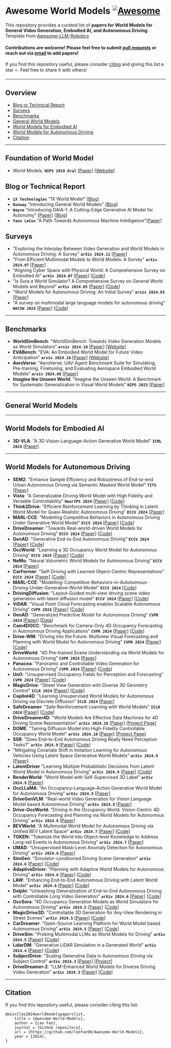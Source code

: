 # Awesome World Models [![Awesome](https://cdn.rawgit.com/sindresorhus/awesome/d7305f38d29fed78fa85652e3a63e154dd8e8829/media/badge.svg)](https://github.com/sindresorhus/awesome)

This repository provides a curated list of **papers for World Models for General Video Generation, Embodied AI, and Autonomous Driving**. Template from [Awesome-LLM-Robotics](https://github.com/GT-RIPL/Awesome-LLM-Robotics) <br>

#### Contributions are welcome! Please feel free to submit [pull requests](https://github.com/leofan90/Awesome-World-Models/blob/main/how-to-PR.md) or reach out via [email](mailto:chunkaifan-changetoat-stu-changetodot-pku--changetodot-changetoedu-changetocn) to add papers! <br>

If you find this repository useful, please consider [citing](#citation) and giving this list a star ⭐. Feel free to share it with others!

---
## Overview

  - [Blog or Technical Report](#blog-or-technical-report)
  - [Surveys](#surveys)
  - [Benchmarks](#benchmarks)
  - [General World Models](#general-world-models)
  - [World Models for Embodied AI](#world-models-for-embodied-ai)
  - [World Models for Autonomous Driving](#world-models-for-autonomous-driving)
  - [Citation](#citation)

---
## Foundation of World Model
* World Models. **`NIPS 2018 Oral`** [[Paper](https://arxiv.org/pdf/1803.10122)] [[Website](https://worldmodels.github.io/)] 

## Blog or Technical Report
* **`1X Technologies`** "1X World Model" [[Blog](https://www.1x.tech/discover/1x-world-model)]
* **`Runway`** "Introducing General World Models" [[Blog](https://runwayml.com/research/introducing-general-world-models)]
* **`Wayve`** "Introducing GAIA-1: A Cutting-Edge Generative AI Model for Autonomy" [[Paper](https://arxiv.org/pdf/2309.17080)] [[Blog](https://wayve.ai/thinking/introducing-gaia1/)] 
* **`Yann LeCun`** "A Path Towards Autonomous Machine Intelligence"[[Paper](https://openreview.net/pdf?id=BZ5a1r-kVsf)]

## Surveys
* "Exploring the Interplay Between Video Generation and World Models in Autonomous Driving: A Survey" **`arXiv 2024.11`** [[Paper](https://arxiv.org/pdf/2411.02914)]
* "From Efficient Multimodal Models to World Models: A Survey" **`arXiv 2024.07`** [[Paper](https://arxiv.org/pdf/2407.00118)]
* "Aligning Cyber Space with Physical World: A Comprehensive Survey on Embodied AI" **`arXiv 2024.07`** [[Paper](https://arxiv.org/abs/2407.06886)] [[Code](https://github.com/HCPLab-SYSU/Embodied_AI_Paper_List)]
* "Is Sora a World Simulator? A Comprehensive Survey on General World Models and Beyond" **`arXiv 2024.05`** [[Paper](https://arxiv.org/abs/2405.03520)] [[Code](https://github.com/GigaAI-research/General-World-Models-Survey)]
* "World Models for Autonomous Driving: An Initial Survey" **`arxiv 2024.03`** [[Paper](https://arxiv.org/abs/2403.02622)]
* "A survey on multimodal large language models for autonomous driving" **`WACVW 2024`** [[Paper](https://arxiv.org/abs/2311.12320)] [[Code](https://github.com/IrohXu/Awesome-Multimodal-LLM-Autonomous-Driving)]

---
## Benchmarks
* **WorldSimBench**: "WorldSimBench: Towards Video Generation Models as World Simulators" **`arxiv 2024.10`** [[Paper](https://arxiv.org/pdf/2410.18072)] [[Website](https://iranqin.github.io/WorldSimBench.github.io/)] 
* **EVABench**: "EVA: An Embodied World Model for Future Video Anticipation" **`arxiv 2024.10`** [[Paper](https://arxiv.org/pdf/2410.15461)] [[Website](https://sites.google.com/view/eva-publi)] 
* **AeroVerse**: "AeroVerse: UAV-Agent Benchmark Suite for Simulating, Pre-training, Finetuning, and Evaluating Aerospace Embodied World Models" **`arxiv 2024.08`** [[Paper](https://arxiv.org/pdf/2408.15511)]
* **Imagine the Unseen World**: "Imagine the Unseen World: A Benchmark for Systematic Generalization in Visual World Models" **`NIPS 2023`** [[Paper](https://arxiv.org/pdf/2311.09064)]

---
## General World Models



---
## World Models for Embodied AI
* **3D-VLA**: "A 3D Vision-Language-Action Generative World Model"  **`ICML 2024`** [[Paper](https://arxiv.org/abs/2403.09631)]
---
## World Models for Autonomous Driving
* **SEM2**: "Enhance Sample Efficiency and Robustness of End-to-end Urban Autonomous Driving via Semantic Masked World Model" **`TITS`** [[Paper](https://ieeexplore.ieee.org/abstract/document/10538211/)]
* **Vista**: "A Generalizable Driving World Model with High Fidelity and Versatile Controllability" **`NeurIPS 2024`** [[Paper](https://arxiv.org/abs/2405.17398)] [[Code](https://github.com/OpenDriveLab/Vista)]
* **Think2Drive**: "Efficient Reinforcement Learning by Thinking in Latent World Model for Quasi-Realistic Autonomous Driving" **`ECCV 2024`** [[Paper](https://arxiv.org/abs/2402.16720)]
* **MARL-CCE**: "Modelling Competitive Behaviors in Autonomous Driving Under Generative World Model" **`ECCV 2024`** [[Paper](https://www.ecva.net/papers/eccv_2024/papers_ECCV/papers/05085.pdf)] [[Code](https://github.com/qiaoguanren/MARL-CCE)]
* **DriveDreamer**: "Towards Real-world-driven World Models for Autonomous Driving" **`ECCV 2024`** [[Paper](https://arxiv.org/abs/2309.09777)] [[Code](https://github.com/JeffWang987/DriveDreamer)]
* **GenAD**: "Generative End-to-End Autonomous Driving" **`ECCV 2024`** [[Paper](https://arxiv.org/abs/2402.11502)] [[Code](https://github.com/wzzheng/GenAD)]
* **OccWorld**: "Learning a 3D Occupancy World Model for Autonomous Driving" **`ECCV 2024`** [[Paper](https://arxiv.org/abs/2311.16038)] [[Code](https://github.com/wzzheng/OccWorld)]
* **NeMo**: "Neural Volumetric World Models for Autonomous Driving" **`ECCV 2024`** [[Paper](https://www.ecva.net/papers/eccv_2024/papers_ECCV/papers/02571.pdf)]
* **CarFormer**: "Self-Driving with Learned Object-Centric Representations" **`ECCV 2024`** [[Paper](https://arxiv.org/abs/2407.15843)] [[Code](https://kuis-ai.github.io/CarFormer/)]
* **MARL-CCE**: "Modelling-Competitive-Behaviors-in-Autonomous-Driving-Under-Generative-World-Model" **`ECCV 2024`** [[Code](https://github.com/qiaoguanren/MARL-CCE)]
* **DrivingDiffusion**: "Layout-Guided multi-view driving scene video generation with latent diffusion model" **`ECCV 2024`** [[Paper](https://arxiv.org/abs/2310.07771)] [[Code](https://github.com/shalfun/DrivingDiffusion)]
* **ViDAR**: "Visual Point Cloud Forecasting enables Scalable Autonomous Driving" **`CVPR 2024`** [[Paper](https://arxiv.org/abs/2312.17655)] [[Code](https://github.com/OpenDriveLab/ViDAR)]
* **GenAD**: "Generalized Predictive Model for Autonomous Driving" **`CVPR 2024`** [[Paper](https://arxiv.org/abs/2403.09630)] [[Data](https://github.com/OpenDriveLab/DriveAGI?tab=readme-ov-file#genad-dataset-opendv-youtube)]
* **Cam4DOCC**: "Benchmark for Camera-Only 4D Occupancy Forecasting in Autonomous Driving Applications" **`CVPR 2024`** [[Paper](https://arxiv.org/abs/2311.17663)] [[Code](https://github.com/haomo-ai/Cam4DOcc)]
* **Drive-WM**: "Driving into the Future: Multiview Visual Forecasting and Planning with World Model for Autonomous Driving" **`CVPR 2024`** [[Paper](https://arxiv.org/abs/2311.17918)] [[Code](https://github.com/BraveGroup/Drive-WM)]
* **DriveWorld**: "4D Pre-trained Scene Understanding via World Models for Autonomous Driving" **`CVPR 2024`** [[Paper](https://arxiv.org/abs/2405.04390)]
* **Panacea**: "Panoramic and Controllable Video Generation for Autonomous Driving" **`CVPR 2024`** [[Paper](https://arxiv.org/abs/2311.16813)] [[Code](https://panacea-ad.github.io/)]
* **UnO**: "Unsupervised Occupancy Fields for Perception and Forecasting" **`CVPR 2024`** [[Paper](https://arxiv.org/abs/2406.08691)] [[Code](https://waabi.ai/research/uno)]
* **MagicDrive**: "Street View Generation with Diverse 3D Geometry Control" **`ICLR 2024`** [[Paper](https://arxiv.org/abs/2310.02601)] [[Code](https://github.com/cure-lab/MagicDrive)]
* **Copilot4D**: "Learning Unsupervised World Models for Autonomous Driving via Discrete Diffusion" **`ICLR 2024`** [[Paper](https://arxiv.org/abs/2311.01017)]
* **SafeDreamer**: "Safe Reinforcement Learning with World Models" **`ICLR 2024`** [[Paper](https://openreview.net/forum?id=tsE5HLYtYg)] [[Code](https://github.com/PKU-Alignment/SafeDreamer)]
* **DriveDreamer4D**: "World Models Are Effective Data Machines for 4D Driving Scene Representation" **`arXiv 2024.10`** [[Paper](https://arxiv.org/abs/2410.13571)] [[Project Page](https://drivedreamer4d.github.io/)]
* **DOME**: "Taming Diffusion Model into High-Fidelity Controllable Occupancy World Model" **`arXiv 2024.10`** [[Paper](https://arxiv.org/abs/2410.10429)] [[Project Page](https://gusongen.github.io/DOME)]
* **SSR**: "Does End-to-End Autonomous Driving Really Need Perception Tasks?" **`arXiv 2024.9`** [[Paper](https://arxiv.org/abs/2409.18341)] [[Code](https://github.com/PeidongLi/SSR)]
* "Mitigating Covariate Shift in Imitation Learning for Autonomous Vehicles Using Latent Space Generative World Models" **`arXiv 2024.9`** [[Paper](https://arxiv.org/abs/2409.16663)]
* **LatentDriver** "Learning Multiple Probabilistic Decisions from Latent World Model in Autonomous Driving" **`arXiv 2024.9`** [[Paper](https://arxiv.org/abs/2409.15730)] [[Code](https://github.com/Sephirex-X/LatentDriver)]
* **RenderWorld**: "World Model with Self-Supervised 3D Label" **`arXiv 2024.9`** [[Paper](https://arxiv.org/abs/2409.11356)]
* **OccLLaMA**: "An Occupancy-Language-Action Generative World Model for Autonomous Driving" **`arXiv 2024.9`** [[Paper](https://arxiv.org/abs/2409.03272)]
* **DriveGenVLM**: "Real-world Video Generation for Vision Language Model based Autonomous Driving" **`arXiv 2024.8`** [[Paper](https://arxiv.org/abs/2408.16647)]
* **Drive-OccWorld**: "Driving in the Occupancy World: Vision-Centric 4D Occupancy Forecasting and Planning via World Models for Autonomous Driving" **`arXiv 2024.8`** [[Paper](https://arxiv.org/abs/2408.14197)]
* **BEVWorld**: "A Multimodal World Model for Autonomous Driving via Unified BEV Latent Space" **`arXiv 2024.7`** [[Paper](https://arxiv.org/abs/2407.05679)] [[Code](https://github.com/zympsyche/BevWorld)]
* **TOKEN**: "Tokenize the World into Object-level Knowledge to Address Long-tail Events in Autonomous Driving" **`arXiv 2024.7`** [[Paper](https://arxiv.org/abs/2407.00959)]
* **UMAD**: "Unsupervised Mask-Level Anomaly Detection for Autonomous Driving" **`arXiv 2024.6`** [[Paper](https://arxiv.org/abs/2406.06370)]
* **SimGen**: "Simulator-conditioned Driving Scene Generation" **`arXiv 2024.6`** [[Paper](https://arxiv.org/abs/2406.09386)] [[Code](https://metadriverse.github.io/simgen/)]
* **AdaptiveDriver**: "Planning with Adaptive World Models for Autonomous Driving" **`arXiv 2024.6`** [[Paper](https://arxiv.org/abs/2406.10714)] [[Code](https://arunbalajeev.github.io/world_models_planning/world_model_paper.html)]
* **LAW**: "Enhancing End-to-End Autonomous Driving with Latent World Model" **`arXiv 2024.6`** [[Paper](https://arxiv.org/abs/2406.08481)] [[Code](https://github.com/BraveGroup/LAW)]
* **Delphi**: "Unleashing Generalization of End-to-End Autonomous Driving with Controllable Long Video Generation" **`arXiv 2024.6`** [[Paper](https://arxiv.org/abs/2406.01349)] [[Code](https://github.com/westlake-autolab/Delphi)]
* **OccSora**: "4D Occupancy Generation Models as World Simulators for Autonomous Driving" **`arXiv 2024.5`** [[Paper](https://arxiv.org/abs/2405.20337)] [[Code](https://github.com/wzzheng/OccSora)]
* **MagicDrive3D**: "Controllable 3D Generation for Any-View Rendering in Street Scenes" **`arXiv 2024.5`** [[Paper](https://arxiv.org/abs/2405.14475)] [[Code](https://gaoruiyuan.com/magicdrive3d/)]
* **CarDreamer**: "Open-Source Learning Platform for World Model based Autonomous Driving" **`arXiv 2024.5`** [[Paper](https://arxiv.org/abs/2405.09111)] [[Code](https://github.com/ucd-dare/CarDreamer)]
* **DriveSim**: "Probing Multimodal LLMs as World Models for Driving" **`arXiv 2024.5`** [[Paper](https://arxiv.org/abs/2405.05956)] [[Code](https://github.com/sreeramsa/DriveSim)]
* **LidarDM**: "Generative LiDAR Simulation in a Generated World" **`arXiv 2024.4`** [[Paper](https://arxiv.org/abs/2404.02903)] [[Code](https://github.com/vzyrianov/lidardm)]
* **SubjectDrive**: "Scaling Generative Data in Autonomous Driving via Subject Control" **`arXiv 2024.3`** [[Paper](https://arxiv.org/abs/2403.19438)] [[Project](https://subjectdrive.github.io/)]
* **DriveDreamer-2**: "LLM-Enhanced World Models for Diverse Driving Video Generation" **`arXiv 2024.3`** [[Paper](https://arxiv.org/abs/2403.06845)] [[Code](https://drivedreamer2.github.io/)]

----
## Citation
If you find this repository useful, please consider citing this list:
```
@misc{leo2024worldmodelspaperslist,
    title = {Awesome-World-Models},
    author = {Leo Fan},
    journal = {GitHub repository},
    url = {https://github.com/leofan90/Awesome-World-Models},
    year = {2024},
}
```
